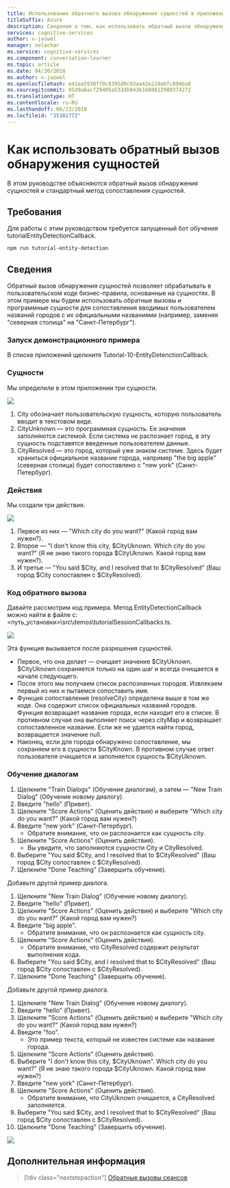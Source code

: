 ```yaml
---
title: Использование обратного вызова обнаружения сущностей в приложении Conversation Learner — Microsoft Cognitive Services | Документация Майкрософт
titleSuffix: Azure
description: Сведения о том, как использовать обратный вызов обнаружения сущностей в приложении Conversation Learner.
services: cognitive-services
author: v-jaswel
manager: nolachar
ms.service: cognitive-services
ms.component: conversation-learner
ms.topic: article
ms.date: 04/30/2018
ms.author: v-jaswel
ms.openlocfilehash: e41ea5930ff0c8395d0c93aa42e224ebfc894ba8
ms.sourcegitcommit: 95d9a6acf29405a533db943b1688612980374272
ms.translationtype: HT
ms.contentlocale: ru-RU
ms.lasthandoff: 06/23/2018
ms.locfileid: "35381772"
---
```

# <a name="how-to-use-entity-detection-callback"></a>Как использовать обратный вызов обнаружения сущностей

В этом руководстве объясняются обратный вызов обнаружения сущностей и стандартный метод сопоставления сущностей.

## <a name="requirements"></a>Требования
Для работы с этим руководством требуется запущенный бот обучения tutorialEntityDetectionCallback.

    npm run tutorial-entity-detection

## <a name="details"></a>Сведения
Обратный вызов обнаружения сущностей позволяет обрабатывать в пользовательском коде бизнес-правила, основанные на сущностях. В этом примере мы будем использовать обратные вызовы и программные сущности для сопоставления вводимых пользователем названий городов с их официальными названиями (например, заменяя "северная столица" на "Санкт-Петербург").

### <a name="open-the-demo"></a>Запуск демонстрационного примера

В списке приложений щелкните Tutorial-10-EntityDetenctionCallback. 

### <a name="entities"></a>Сущности

Мы определили в этом приложении три сущности.

![](../media/tutorial10_entities.PNG)

1. City обозначает пользовательскую сущность, которую пользователь вводит в текстовом виде.
2. CityUnknown — это программная сущность. Ее значения заполняются системой. Если система не распознает город, в эту сущность подставятся введенные пользователем данные.
3. CityResolved — это город, который уже знаком системе. Здесь будет храниться официальное название города, например "the big apple" (северная столица) будет сопоставлено с "new york" (Санкт-Петербург).

### <a name="actions"></a>Действия

Мы создали три действия. 

![](../media/tutorial10_actions.PNG)

1. Первое из них — "Which city do you want?" (Какой город вам нужен?).
2. Второе — "I don't know this city, $CityUknown. Which city do you want?" (Я не знаю такого города $CityUknown. Какой город вам нужен?).
3. И третье — "You said $City, and I resolved that to $CityResolved" (Ваш город $City сопоставлен с $CityResolved).

### <a name="callback-code"></a>Код обратного вызова

Давайте рассмотрим код примера. Метод EntityDetectionCallback можно найти в файле c:\<путь_установки>\src\demos\tutorialSessionCallbacks.ts.

![](../media/tutorial10_callbackcode.PNG)

Эта функция вызывается после разрешения сущностей.
 
- Первое, что она делает — очищает значение $CityUknown. $CityUknown сохраняется только на один шаг и всегда очищается в начале следующего.
- После этого мы получаем список распознанных городов. Извлекаем первый из них и пытаемся сопоставить имя.
- Функция сопоставления (resolveCity) определена выше в том же коде. Она содержит список официальных названий городов. Функция возвращает название города, если находит его в списке. В противном случае она выполняет поиск через cityMap и возвращает сопоставленное название. Если же не удается найти город, возвращается значение null.
- Наконец, если для города обнаружено сопоставление, мы сохраняем его в сущности $CityKnown. В противном случае ответ пользователя очищается и заполняется сущность $CityUknown.

### <a name="train-dialogs"></a>Обучение диалогам

1. Щелкните "Train Dialogs" (Обучение диалогам), а затем — "New Train Dialog" (Обучение новому диалогу).
2. Введите "hello" (Привет).
3. Щелкните "Score Actions" (Оценить действия) и выберите "Which city do you want?" (Какой город вам нужен?)
2. Введите "new york" (Санкт-Петербург).
    - Обратите внимание, что он распознается как сущность city.
5. Щелкните "Score Actions" (Оценить действия).
    - Вы увидите, что заполняются сущности City и CityResolved.
6. Выберите "You said $City, and I resolved that to $CityResolved" (Ваш город $City сопоставлен с $CityResolved).
7. Щелкните "Done Teaching" (Завершить обучение).

Добавьте другой пример диалога.

1. Щелкните "New Train Dialog" (Обучение новому диалогу).
2. Введите "hello" (Привет).
3. Щелкните "Score Actions" (Оценить действия) и выберите "Which city do you want?" (Какой город вам нужен?)
2. Введите "big apple".
    - Обратите внимание, что он распознается как сущность city.
5. Щелкните "Score Actions" (Оценить действия).
    - Обратите внимание, что CityResolved содержит результат выполнения кода.
6. Выберите "You said $City, and I resolved that to $CityResolved" (Ваш город $City сопоставлен с $CityResolved).
7. Щелкните "Done Teaching" (Завершить обучение).

Добавьте другой пример диалога.

1. Щелкните "New Train Dialog" (Обучение новому диалогу).
2. Введите "hello" (Привет).
3. Щелкните "Score Actions" (Оценить действия) и выберите "Which city do you want?" (Какой город вам нужен?)
2. Введите "foo".
    - Это пример текста, который не известен системе как название города. 
5. Щелкните "Score Actions" (Оценить действия).
6. Выберите "I don't know this city, $CityUknown". Which city do you want?" (Я не знаю такого города $CityUknown. Какой город вам нужен?)
7. Введите "new york" (Санкт-Петербург).
8. Щелкните "Score Actions" (Оценить действия).
    - Обратите внимание, что CityUknown очищается, а CityResolved заполняется.
6. Выберите "You said $City, and I resolved that to $CityResolved" (Ваш город $City сопоставлен с $CityResolved).
7. Щелкните "Done Teaching" (Завершить обучение).

![](../media/tutorial10_bigapple.PNG)

## <a name="next-steps"></a>Дополнительная информация

> [!div class="nextstepaction"]
> [Обратные вызовы сеансов](./11-session-callbacks.md)
